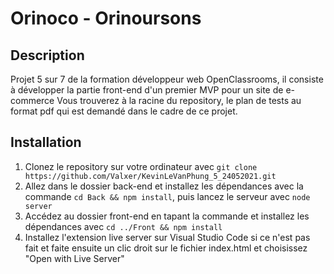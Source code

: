 # Orinoco - Orinoursons

## Description
Projet 5 sur 7 de la formation développeur web OpenClassrooms, il consiste à développer la partie front-end d'un premier MVP pour un site de e-commerce
Vous trouverez à la racine du repository, le plan de tests au format pdf qui est demandé dans le cadre de ce projet.

## Installation
1. Clonez le repository sur votre ordinateur avec `git clone https://github.com/Valxer/KevinLeVanPhung_5_24052021.git`
2. Allez dans le dossier back-end et installez les dépendances avec la commande `cd Back && npm install`, puis lancez le serveur avec `node server`
3. Accédez au dossier front-end en tapant la commande et installez les dépendances avec `cd ../Front && npm install`
4. Installez l'extension live server sur Visual Studio Code si ce n'est pas fait et faite ensuite un clic droit sur le fichier index.html et choisissez "Open with Live Server"